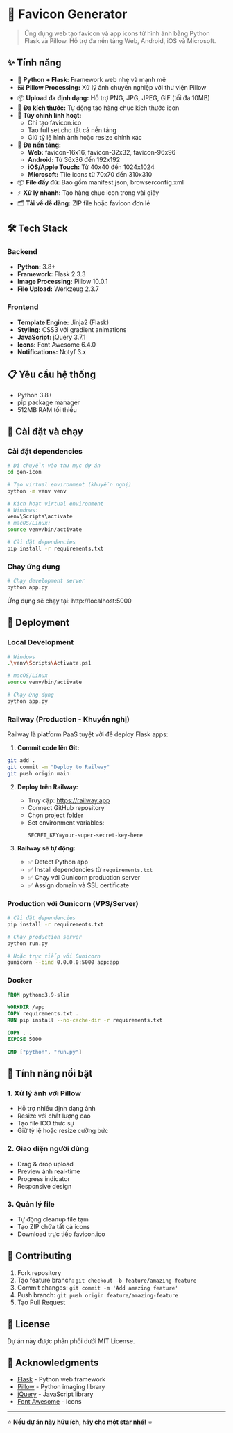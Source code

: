 # 🐍 Favicon Generator

> Ứng dụng web tạo favicon và app icons từ hình ảnh bằng Python Flask và Pillow. Hỗ trợ đa nền tảng Web, Android, iOS và Microsoft.

## ✨ Tính năng

- 🐍 **Python + Flask:** Framework web nhẹ và mạnh mẽ
- 🖼️ **Pillow Processing:** Xử lý ảnh chuyên nghiệp với thư viện Pillow
- 📦 **Upload đa định dạng:** Hỗ trợ PNG, JPG, JPEG, GIF (tối đa 10MB)
- 🎯 **Đa kích thước:** Tự động tạo hàng chục kích thước icon
- 🔧 **Tùy chỉnh linh hoạt:**
  - Chỉ tạo favicon.ico
  - Tạo full set cho tất cả nền tảng
  - Giữ tỷ lệ hình ảnh hoặc resize chính xác
- 📱 **Đa nền tảng:**
  - **Web:** favicon-16x16, favicon-32x32, favicon-96x96
  - **Android:** Từ 36x36 đến 192x192
  - **iOS/Apple Touch:** Từ 40x40 đến 1024x1024  
  - **Microsoft:** Tile icons từ 70x70 đến 310x310
- 📦 **File đầy đủ:** Bao gồm manifest.json, browserconfig.xml
- ⚡ **Xử lý nhanh:** Tạo hàng chục icon trong vài giây
- 🗂️ **Tải về dễ dàng:** ZIP file hoặc favicon đơn lẻ

## 🛠️ Tech Stack

### Backend
- **Python:** 3.8+
- **Framework:** Flask 2.3.3
- **Image Processing:** Pillow 10.0.1
- **File Upload:** Werkzeug 2.3.7

### Frontend  
- **Template Engine:** Jinja2 (Flask)
- **Styling:** CSS3 với gradient animations
- **JavaScript:** jQuery 3.7.1
- **Icons:** Font Awesome 6.4.0
- **Notifications:** Notyf 3.x

## 📋 Yêu cầu hệ thống

- Python 3.8+
- pip package manager
- 512MB RAM tối thiểu

## 🔧 Cài đặt và chạy

### Cài đặt dependencies

```bash
# Di chuyển vào thư mục dự án
cd gen-icon

# Tạo virtual environment (khuyến nghị)
python -m venv venv

# Kích hoạt virtual environment
# Windows:
venv\Scripts\activate
# macOS/Linux:
source venv/bin/activate

# Cài đặt dependencies
pip install -r requirements.txt
```

### Chạy ứng dụng

```bash
# Chạy development server
python app.py
```

Ứng dụng sẽ chạy tại: http://localhost:5000

## 🚀 Deployment

### Local Development
```bash
# Windows
.\venv\Scripts\Activate.ps1

# macOS/Linux
source venv/bin/activate

# Chạy ứng dụng
python app.py
```

### Railway (Production - Khuyến nghị)
Railway là platform PaaS tuyệt vời để deploy Flask apps:

1. **Commit code lên Git:**
```bash
git add .
git commit -m "Deploy to Railway"
git push origin main
```

2. **Deploy trên Railway:**
   - Truy cập: https://railway.app
   - Connect GitHub repository
   - Chọn project folder
   - Set environment variables:
     ```
     SECRET_KEY=your-super-secret-key-here
     ```

3. **Railway sẽ tự động:**
   - ✅ Detect Python app
   - ✅ Install dependencies từ `requirements.txt`
   - ✅ Chạy với Gunicorn production server
   - ✅ Assign domain và SSL certificate

### Production với Gunicorn (VPS/Server)
```bash
# Cài đặt dependencies
pip install -r requirements.txt

# Chạy production server
python run.py

# Hoặc trực tiếp với Gunicorn
gunicorn --bind 0.0.0.0:5000 app:app
```

### Docker
```dockerfile
FROM python:3.9-slim

WORKDIR /app
COPY requirements.txt .
RUN pip install --no-cache-dir -r requirements.txt

COPY . .
EXPOSE 5000

CMD ["python", "run.py"]
```

## 🎨 Tính năng nổi bật

### 1. Xử lý ảnh với Pillow
- Hỗ trợ nhiều định dạng ảnh
- Resize với chất lượng cao
- Tạo file ICO thực sự
- Giữ tỷ lệ hoặc resize cưỡng bức

### 2. Giao diện người dùng
- Drag & drop upload
- Preview ảnh real-time
- Progress indicator
- Responsive design

### 3. Quản lý file
- Tự động cleanup file tạm
- Tạo ZIP chứa tất cả icons
- Download trực tiếp favicon.ico

## 🤝 Contributing

1. Fork repository
2. Tạo feature branch: `git checkout -b feature/amazing-feature`
3. Commit changes: `git commit -m 'Add amazing feature'`
4. Push branch: `git push origin feature/amazing-feature`
5. Tạo Pull Request

## 📝 License

Dự án này được phân phối dưới MIT License.

## 🙏 Acknowledgments

- [Flask](https://flask.palletsprojects.com/) - Python web framework
- [Pillow](https://pillow.readthedocs.io/) - Python imaging library
- [jQuery](https://jquery.com/) - JavaScript library
- [Font Awesome](https://fontawesome.com/) - Icons

---

⭐ **Nếu dự án này hữu ích, hãy cho một star nhé!** ⭐ 